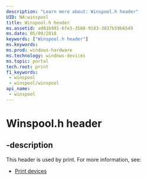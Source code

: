 ```yaml
---
description: "Learn more about: Winspool.h header"
UID: NA:winspool
title: Winspool.h header
ms.assetid: ad81b981-6fe3-3560-9183-3037b59b6549
ms.date: 05/09/2018
keywords: ["Winspool.h header"]
ms.keywords: 
ms.prod: windows-hardware
ms.technology: windows-devices
ms.topic: portal
tech.root: print
f1_keywords:
 - winspool
 - winspool/winspool
api_name:
 - winspool
---
```


# Winspool.h header


## -description

This header is used by print. For more information, see:

- [Print devices](../_print/index.md)


